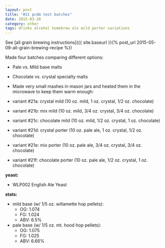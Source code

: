 ```yaml
---
layout: post
title: "#21 pcdm test batches"
date: 2015-03-28
category: other
tags: drinks alcohol homebrew ale mild porter variations
---
```

See  [all grain brewing instructions]({{ site.baseurl }}{% post_url 2015-05-09-all-grain-brewing-recipe %})

Made four batches comparing different options:
* Pale vs. Mild base malts
* Chocolate vs. crystal specialty malts

* Made very small mashes in mason jars and heated them in the microwave to keep them warm enough:

* variant #21a: crystal mild (10 oz. mild, 1 oz. crystal, 1/2 oz. chocolate)
* variant #21b: mix mild (10 oz. mild, 3/4 oz. crystal, 3/4 oz. chocolate)
* variant #21c: chocolate mild (10 oz. mild, 1/2 oz. crystal, 1 oz. chocolate)
* variant #21d: crystal porter (10 oz. pale ale, 1 oz. crystal, 1/2 oz. chocolate)
* variant #21e: mix porter (10 oz. pale ale, 3/4 oz. crystal, 3/4 oz. chocolate)
* variant #21f: chocolate porter (10 oz. pale ale, 1/2 oz. crystal, 1 oz. chocolate)

**yeast:**
* WLP002 English Ale Yeast

**stats:**
* mild base (w/ 1/5 oz. willamette hop pellets):
  * OG: 1.074
  * FG: 1.024
  * ABV: 6.5%
* pale base (w/ 1/5 oz. mt. hood hop pellets):
  * OG: 1.075
  * FG: 1.025
  * ABV: 6.66%
